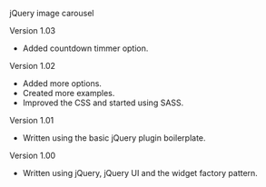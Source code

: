 jQuery image carousel

Version 1.03
 - Added countdown timmer option.

Version 1.02
 - Added more options.
 - Created more examples.
 - Improved the CSS and started using SASS.

Version 1.01
  - Written using the basic jQuery plugin boilerplate.

Version 1.00
 - Written using jQuery, jQuery UI and the widget factory pattern.
 